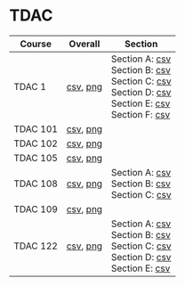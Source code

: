 # TDAC

| Course | Overall | Section |
| ------ | ------- | ------- |
| TDAC 1 | [csv](https://github.com/UCSD-Historical-Enrollment-Data/2025Spring/blob/main/overall/TDAC%201.csv), [png](https://raw.githubusercontent.com/UCSD-Historical-Enrollment-Data/2025Spring/main/plot_overall/TDAC%201.png) | Section A: [csv](https://github.com/UCSD-Historical-Enrollment-Data/2025Spring/blob/main/section/TDAC%201_A.csv)<br>Section B: [csv](https://github.com/UCSD-Historical-Enrollment-Data/2025Spring/blob/main/section/TDAC%201_B.csv)<br>Section C: [csv](https://github.com/UCSD-Historical-Enrollment-Data/2025Spring/blob/main/section/TDAC%201_C.csv)<br>Section D: [csv](https://github.com/UCSD-Historical-Enrollment-Data/2025Spring/blob/main/section/TDAC%201_D.csv)<br>Section E: [csv](https://github.com/UCSD-Historical-Enrollment-Data/2025Spring/blob/main/section/TDAC%201_E.csv)<br>Section F: [csv](https://github.com/UCSD-Historical-Enrollment-Data/2025Spring/blob/main/section/TDAC%201_F.csv) |
| TDAC 101 | [csv](https://github.com/UCSD-Historical-Enrollment-Data/2025Spring/blob/main/overall/TDAC%20101.csv), [png](https://raw.githubusercontent.com/UCSD-Historical-Enrollment-Data/2025Spring/main/plot_overall/TDAC%20101.png) |  |
| TDAC 102 | [csv](https://github.com/UCSD-Historical-Enrollment-Data/2025Spring/blob/main/overall/TDAC%20102.csv), [png](https://raw.githubusercontent.com/UCSD-Historical-Enrollment-Data/2025Spring/main/plot_overall/TDAC%20102.png) |  |
| TDAC 105 | [csv](https://github.com/UCSD-Historical-Enrollment-Data/2025Spring/blob/main/overall/TDAC%20105.csv), [png](https://raw.githubusercontent.com/UCSD-Historical-Enrollment-Data/2025Spring/main/plot_overall/TDAC%20105.png) |  |
| TDAC 108 | [csv](https://github.com/UCSD-Historical-Enrollment-Data/2025Spring/blob/main/overall/TDAC%20108.csv), [png](https://raw.githubusercontent.com/UCSD-Historical-Enrollment-Data/2025Spring/main/plot_overall/TDAC%20108.png) | Section A: [csv](https://github.com/UCSD-Historical-Enrollment-Data/2025Spring/blob/main/section/TDAC%20108_A.csv)<br>Section B: [csv](https://github.com/UCSD-Historical-Enrollment-Data/2025Spring/blob/main/section/TDAC%20108_B.csv)<br>Section C: [csv](https://github.com/UCSD-Historical-Enrollment-Data/2025Spring/blob/main/section/TDAC%20108_C.csv) |
| TDAC 109 | [csv](https://github.com/UCSD-Historical-Enrollment-Data/2025Spring/blob/main/overall/TDAC%20109.csv), [png](https://raw.githubusercontent.com/UCSD-Historical-Enrollment-Data/2025Spring/main/plot_overall/TDAC%20109.png) |  |
| TDAC 122 | [csv](https://github.com/UCSD-Historical-Enrollment-Data/2025Spring/blob/main/overall/TDAC%20122.csv), [png](https://raw.githubusercontent.com/UCSD-Historical-Enrollment-Data/2025Spring/main/plot_overall/TDAC%20122.png) | Section A: [csv](https://github.com/UCSD-Historical-Enrollment-Data/2025Spring/blob/main/section/TDAC%20122_A.csv)<br>Section B: [csv](https://github.com/UCSD-Historical-Enrollment-Data/2025Spring/blob/main/section/TDAC%20122_B.csv)<br>Section C: [csv](https://github.com/UCSD-Historical-Enrollment-Data/2025Spring/blob/main/section/TDAC%20122_C.csv)<br>Section D: [csv](https://github.com/UCSD-Historical-Enrollment-Data/2025Spring/blob/main/section/TDAC%20122_D.csv)<br>Section E: [csv](https://github.com/UCSD-Historical-Enrollment-Data/2025Spring/blob/main/section/TDAC%20122_E.csv) |
